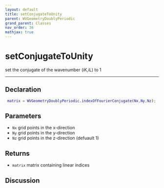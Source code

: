 ```yaml
---
layout: default
title: setConjugateToUnity
parent: WVGeometryDoublyPeriodic
grand_parent: Classes
nav_order: 36
mathjax: true
---
```


#  setConjugateToUnity

set the conjugate of the wavenumber (iK,iL) to 1


---

## Declaration
```matlab
 matrix = WVGeometryDoublyPeriodic.indexOfFourierConjugate(Nx,Ny,Nz);
```
## Parameters
+ `Nx`  grid points in the x-direction
+ `Ny`  grid points in the y-direction
+ `Nz`  grid points in the z-direction (defuault 1)

## Returns
+ `matrix`  matrix containing linear indices

## Discussion

            
